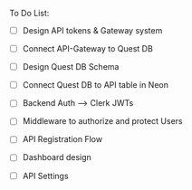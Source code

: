 
To Do List:

- [ ] Design API tokens & Gateway system 
- [ ] Connect API-Gateway to Quest DB
- [ ] Design Quest DB Schema
- [ ] Connect Quest DB to API table in Neon

- [ ] Backend Auth --> Clerk JWTs
- [ ] Middleware to authorize and protect Users

- [ ] API Registration Flow
- [ ] Dashboard design
- [ ] API Settings